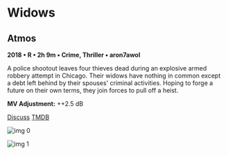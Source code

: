 # Widows

## Atmos

**2018 • R • 2h 9m • Crime, Thriller • aron7awol**

A police shootout leaves four thieves dead during an explosive armed robbery attempt in Chicago. Their widows have nothing in common except a debt left behind by their spouses' criminal activities. Hoping to forge a future on their own terms, they join forces to pull off a heist.

**MV Adjustment:** ++2.5 dB

[Discuss](https://www.avsforum.com/threads/bass-eq-for-filtered-movies.2995212/post-57504168)  [TMDB](401469)

![img 0](https://i.imgur.com/uNyWZxH.jpg)

![img 1](https://i.imgur.com/jXS6UE4.png)

